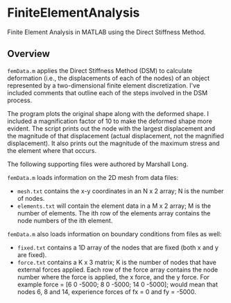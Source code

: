 # FiniteElementAnalysis
Finite Element Analysis in MATLAB using the Direct Stiffness Method.

## Overview

`femData.m` applies the Direct Stiffness Method (DSM) to calculate deformation (i.e., the displacements of each of the nodes) of an object represented 
by a two-dimensional finite element discretization. I've included comments that outline each of the steps involved in the DSM process. 

The program plots the original shape along with the deformed shape. I included a magnification factor of 10 to make the deformed shape more evident. 
The script prints out the node with the largest displacement and the magnitude of that displacement (actual displacement, not the magnified displacement). 
It also prints out the magnitude of the maximum stress and the element where that occurs.  

The following supporting files were authored by Marshall Long. 

`femData.m` loads information on the 2D mesh from data files:
* `mesh.txt` contains the x-y coordinates in an N x 2 array; N is the number of nodes. 
* `elements.txt` will contain the element data in a M x 2 array; M is the number of elements. 
   The ith row of the elements array contains the node numbers of the ith element. 

`femData.m` also loads information on boundary conditions from files as well: 
* `fixed.txt` contains a 1D array of the nodes that are fixed (both x and y are fixed). 
* `force.txt` contains a K x 3 matrix; K is the number of nodes that have external forces 
  applied. Each row of the force array contains the node number where the force is applied, 
  the x force, and the y force. For example force = [6 0 -5000; 8 0 -5000; 14 0 -5000]; 
  would mean that nodes 6, 8 and 14, experience forces of fx = 0 and fy = -5000.
